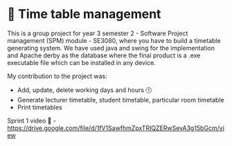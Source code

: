 # 📝 Time table management

This is a group project for year 3 semester 2 - Software Project management (SPM) module - SE3080, where you have to build a timetable generating system. We have used java and swing for the implementation and Apache derby as the database where the final product is a .exe executable file which can be installed in any device.

My contribution to the project was:

- Add, update, delete working days and hours 🕔
- Generate lecturer timetable, student timetable, particular room timetable 
- Print timetables 

Sprint 1 video 🎥 - https://drive.google.com/file/d/1fV1SawfhmZpxTRIQZERwSeyA3g15bGcm/view


